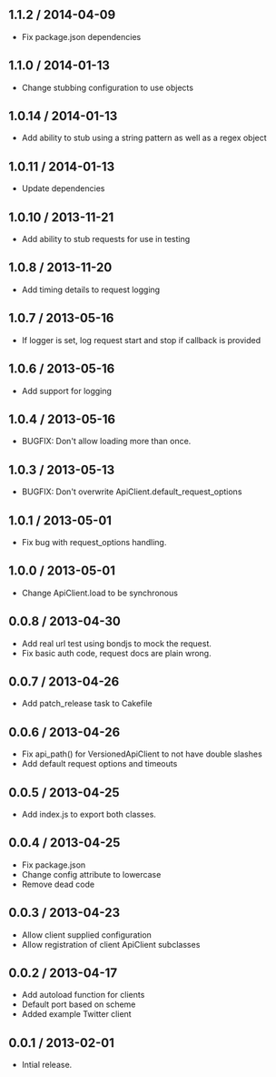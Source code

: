 1.1.2 / 2014-04-09
------------------
* Fix package.json dependencies

1.1.0 / 2014-01-13
------------------
* Change stubbing configuration to use objects

1.0.14 / 2014-01-13
------------------
* Add ability to stub using a string pattern as well as a regex object

1.0.11 / 2014-01-13
------------------
* Update dependencies

1.0.10 / 2013-11-21
------------------
* Add ability to stub requests for use in testing

1.0.8 / 2013-11-20
------------------
* Add timing details to request logging

1.0.7 / 2013-05-16
------------------
* If logger is set, log request start and stop if callback is provided

1.0.6 / 2013-05-16
------------------
* Add support for logging

1.0.4 / 2013-05-16
------------------
* BUGFIX: Don't allow loading more than once.

1.0.3 / 2013-05-13
------------------
* BUGFIX: Don't overwrite ApiClient.default_request_options

1.0.1 / 2013-05-01
------------------
* Fix bug with request_options handling.

1.0.0 / 2013-05-01
------------------
* Change ApiClient.load to be synchronous

0.0.8 / 2013-04-30
------------------
* Add real url test using bondjs to mock the request.
* Fix basic auth code, request docs are plain wrong.

0.0.7 / 2013-04-26
------------------
* Add patch_release task to Cakefile

0.0.6 / 2013-04-26
------------------
* Fix api_path() for VersionedApiClient to not have double slashes
* Add default request options and timeouts

0.0.5 / 2013-04-25
------------------
* Add index.js to export both classes.

0.0.4 / 2013-04-25
------------------
* Fix package.json
* Change config attribute to lowercase
* Remove dead code

0.0.3 / 2013-04-23
------------------
* Allow client supplied configuration
* Allow registration of client ApiClient subclasses

0.0.2 / 2013-04-17
------------------
* Add autoload function for clients
* Default port based on scheme
* Added example Twitter client

0.0.1 / 2013-02-01
------------------
* Intial release.
